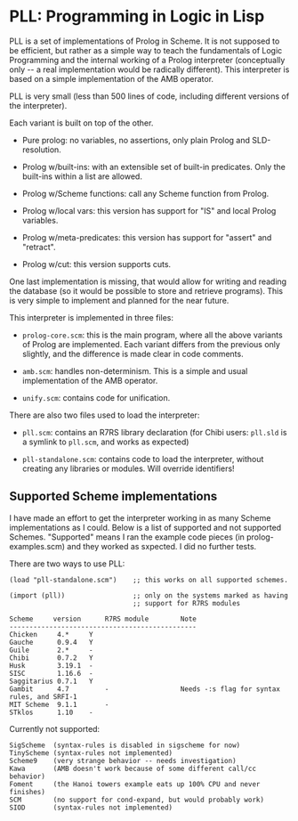 # PLL: Programming in Logic in Lisp

PLL is a set of implementations of Prolog in Scheme. It is not
supposed to be efficient, but rather as a simple way to teach the
fundamentals of Logic Programming and the internal working of a
Prolog interpreter (conceptually only -- a real implementation would
be radically different). This interpreter is based on a simple
implementation of the AMB operator.

PLL is very small (less than 500 lines of code, including different
versions of the interpreter).

Each variant is built on top of the other.

- Pure prolog: no variables, no assertions, only plain Prolog and
  SLD-resolution.

- Prolog w/built-ins: with an extensible set of built-in predicates.
  Only the built-ins within a list are allowed.

- Prolog w/Scheme functions: call any Scheme function from Prolog.

- Prolog w/local vars: this version has support for "IS" and local
  Prolog variables.

- Prolog w/meta-predicates: this version has support for "assert"
  and "retract".

- Prolog w/cut: this version supports cuts.

One last implementation is missing, that would allow for writing
and reading the database (so it would be possible to store and
retrieve programs). This is very simple to implement and planned
for the near future.

This interpreter is implemented in three files:

- `prolog-core.scm`: this is the main program, where all the above variants
  of Prolog are implemented. Each variant differs from the previous
  only slightly, and the difference is made clear in code comments.

- `amb.scm`: handles non-determinism. This is a simple and usual
  implementation of the AMB operator.

- `unify.scm`: contains code for unification.

There are also two files used to load the interpreter:

- `pll.scm`: contains an R7RS library declaration (for Chibi users:
  `pll.sld` is a symlink to `pll.scm`, and works as expected)

- `pll-standalone.scm`: contains code to load the interpreter,
   without creating any libraries or modules. Will override
   identifiers!

## Supported Scheme implementations


I have made an effort to get the interpreter working in as many Scheme
implementations as I could. Below is a list of supported and not
supported Schemes. "Supported" means I ran the example code pieces
(in prolog-examples.scm) and they worked as sxpected. I did no
further tests.

There are two ways to use PLL:

```
(load "pll-standalone.scm")    ;; this works on all supported schemes.

(import (pll))                 ;; only on the systems marked as having 
                               ;; support for R7RS modules
```

```
Scheme     version      R7RS module        Note
-----------------------------------------------
Chicken     4.*		Y
Gauche      0.9.4	Y
Guile       2.*		-
Chibi       0.7.2	Y
Husk        3.19.1	-
SISC        1.16.6	-
Saggitarius 0.7.1	Y
Gambit      4.7     	-                  Needs -:s flag for syntax rules, and SRFI-1
MIT Scheme  9.1.1       -
STklos      1.10	-
```

Currently not supported:

```
SigScheme  (syntax-rules is disabled in sigscheme for now)
TinyScheme (syntax-rules not implemented)
Scheme9    (very strange behavior -- needs investigation)
Kawa       (AMB doesn't work because of some different call/cc behavior)
Foment     (the Hanoi towers example eats up 100% CPU and never finishes)
SCM        (no support for cond-expand, but would probably work)
SIOD       (syntax-rules not implemented)
```

